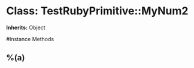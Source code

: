# Class: TestRubyPrimitive::MyNum2
**Inherits:** Object
    




#Instance Methods
## %(a) [](#method-i-%)

